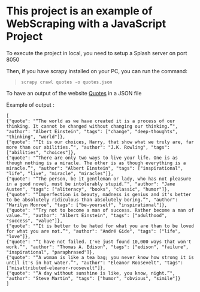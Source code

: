 # This project is an example of WebScraping with a JavaScript Project

To execute the project in local, you need to setup a Splash server on port 8050

Then, if you have scrapy installed on your PC, you can run the command:

> `scrapy crawl quotes -o quotes.json`

To have an output of the website [Quotes](http://quotes.toscrape.com/js/) in a JSON file

Example of output :

```
[
{"quote": "“The world as we have created it is a process of our thinking. It cannot be changed without changing our thinking.”", "author": "Albert Einstein", "tags": ["change", "deep-thoughts", "thinking", "world"]},
{"quote": "“It is our choices, Harry, that show what we truly are, far more than our abilities.”", "author": "J.K. Rowling", "tags": ["abilities", "choices"]},
{"quote": "“There are only two ways to live your life. One is as though nothing is a miracle. The other is as though everything is a miracle.”", "author": "Albert Einstein", "tags": ["inspirational", "life", "live", "miracle", "miracles"]},
{"quote": "“The person, be it gentleman or lady, who has not pleasure in a good novel, must be intolerably stupid.”", "author": "Jane Austen", "tags": ["aliteracy", "books", "classic", "humor"]},
{"quote": "“Imperfection is beauty, madness is genius and it's better to be absolutely ridiculous than absolutely boring.”", "author": "Marilyn Monroe", "tags": ["be-yourself", "inspirational"]},
{"quote": "“Try not to become a man of success. Rather become a man of value.”", "author": "Albert Einstein", "tags": ["adulthood", "success", "value"]},
{"quote": "“It is better to be hated for what you are than to be loved for what you are not.”", "author": "André Gide", "tags": ["life", "love"]},
{"quote": "“I have not failed. I've just found 10,000 ways that won't work.”", "author": "Thomas A. Edison", "tags": ["edison", "failure", "inspirational", "paraphrased"]},
{"quote": "“A woman is like a tea bag; you never know how strong it is until it's in hot water.”", "author": "Eleanor Roosevelt", "tags": ["misattributed-eleanor-roosevelt"]},
{"quote": "“A day without sunshine is like, you know, night.”", "author": "Steve Martin", "tags": ["humor", "obvious", "simile"]}
]
```
